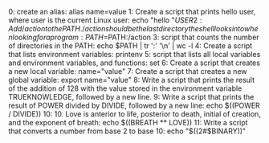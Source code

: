 0: create an alias: alias name=value
1: Create a script that prints hello user, where user is the current Linux user: echo "hello "$USER
2: Add /action to the PATH. /action should be the last directory the shell looks into when looking for a program: PATH=$PATH:/action
3: script that counts the number of directories in the PATH: echo $PATH | tr ':' '\n' | wc -l
4: Create a script that lists environment variables: printenv
5: script that lists all local variables and environment variables, and functions: set
6: Create a script that creates a new local variable: name="value"
7: Create a script that creates a new global variable: export name="value"
8: Write a script that prints the result of the addition of 128 with the value stored in the environment variable TRUEKNOWLEDGE, followed by a new line.
9: Write a script that prints the result of POWER divided by DIVIDE, followed by a new line: echo $((POWER / DIVIDE))
10: 10. Love is anterior to life, posterior to death, initial of creation, and the exponent of breath: echo $((BREATH ** LOVE))
11: Write a script that converts a number from base 2 to base 10: echo "$((2#$BINARY))"

